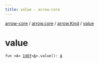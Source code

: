 ```yaml
---
title: value - arrow-core
---
```


[arrow-core](../../index.html) / [arrow.core](../index.html) / [arrow.Kind](index.html) / [value](./value.html)

# value

`fun <A> `[`IdOf`](../-id-of.html)`<`[`A`](value.html#A)`>.value(): `[`A`](value.html#A)
